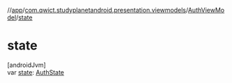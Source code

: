 //[app](../../../index.md)/[com.qwict.studyplanetandroid.presentation.viewmodels](../index.md)/[AuthViewModel](index.md)/[state](state.md)

# state

[androidJvm]\
var [state](state.md): [AuthState](../../com.qwict.studyplanetandroid.presentation.viewmodels.states/-auth-state/index.md)

